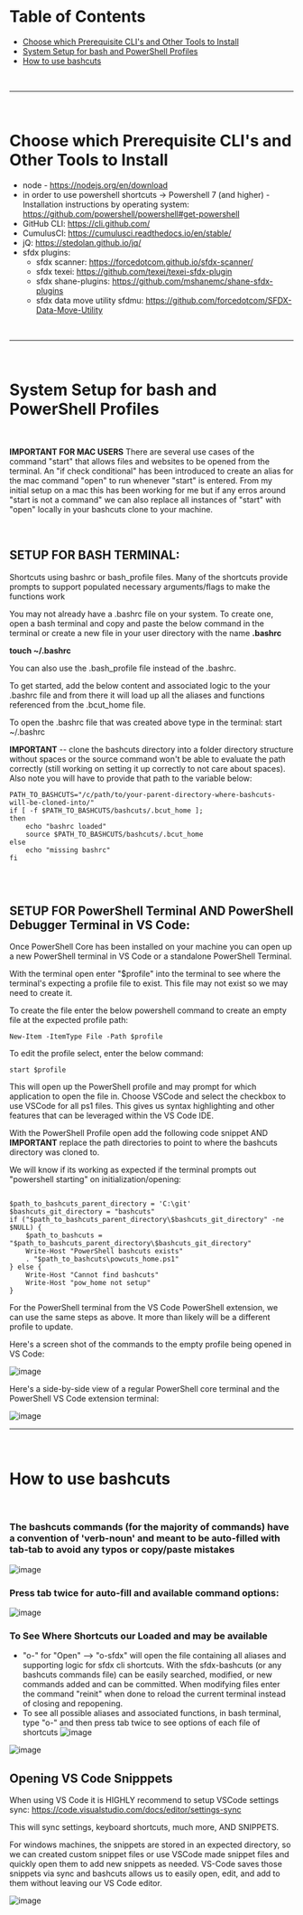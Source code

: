 # Table of Contents

* [Choose which Prerequisite CLI's and Other Tools to Install](#tools-used)
* [System Setup for bash and PowerShell Profiles](#system-setup)
* [How to use bashcuts](#how-to)

<br>

***

<br>

# <a name="tools-used"></a>Choose which Prerequisite CLI's and Other Tools to Install

- node - https://nodejs.org/en/download
- in order to use powershell shortcuts -> Powershell 7 (and higher) - Installation instructions by operating system: https://github.com/powershell/powershell#get-powershell
- GitHub CLI: https://cli.github.com/
- CumulusCI: https://cumulusci.readthedocs.io/en/stable/
- jQ: https://stedolan.github.io/jq/
- sfdx plugins:
  - sfdx scanner: https://forcedotcom.github.io/sfdx-scanner/
  - sfdx texei: https://github.com/texei/texei-sfdx-plugin
  - sfdx shane-plugins: https://github.com/mshanemc/shane-sfdx-plugins
  - sfdx data move utility sfdmu: https://github.com/forcedotcom/SFDX-Data-Move-Utility
 
<br>

***

<br>

# <a name="system-setup"></a> System Setup for bash and PowerShell Profiles

<br>

**IMPORTANT FOR MAC USERS** There are several use cases of the command "start" that allows files and websites to be opened from the terminal. An "if check conditional" has been introduced to create an alias for the mac command "open" to run whenever "start" is entered. From my initial setup on a mac this has been working for me but if any erros around "start is not a command" we can also replace all instances of "start" with "open" locally in your bashcuts clone to your machine.

<br>

## SETUP FOR BASH TERMINAL:

Shortcuts using bashrc or bash_profile files. Many of the shortcuts provide prompts to support populated necessary arguments/flags to make the functions work

You may not already have a .bashrc file on your system. To create one, open a bash terminal and copy and paste the below command in the terminal or create a new file in your user directory with the name **.bashrc**

**touch ~/.bashrc**

You can also use the .bash_profile file instead of the .bashrc.

To get started, add the below content and associated logic to the your .bashrc file and from there it will load up all the aliases and functions referenced from the .bcut_home file.

To open the .bashrc file that was created above type in the terminal: start ~/.bashrc

**IMPORTANT** -- clone the bashcuts directory into a folder directory structure without spaces or the source command won't be able to evaluate the path correctly (still working on setting it up correctly to not care about spaces). Also note you will have to provide that path to the variable below:

```
PATH_TO_BASHCUTS="/c/path/to/your-parent-directory-where-bashcuts-will-be-cloned-into/"  
if [ -f $PATH_TO_BASHCUTS/bashcuts/.bcut_home ]; 
then 
    echo "bashrc loaded"
    source $PATH_TO_BASHCUTS/bashcuts/.bcut_home
else
    echo "missing bashrc"
fi
	
```

<br>

## SETUP FOR PowerShell Terminal AND PowerShell Debugger Terminal in VS Code:

Once PowerShell Core has been installed on your machine you can open up a new PowerShell terminal in VS Code or a standalone PowerShell Terminal.

With the terminal open enter "$profile" into the terminal to see where the terminal's expecting a profile file to exist. This file may not exist so we may need to create it. 

To create the file enter the below powershell command to create an empty file at the expected profile path:

```
New-Item -ItemType File -Path $profile
```

To edit the profile select, enter the below command:

```
start $profile
```

This will open up the PowerShell profile and may prompt for which application to open the file in. Choose VSCode and select the checkbox to use VSCode for all ps1 files. This gives us syntax highlighting and other features that can be leveraged within the VS Code IDE.

With the PowerShell Profile open add the following code snippet AND **IMPORTANT** replace the path directories to point to where the bashcuts directory was cloned to.

We will know if its working as expected if the terminal prompts out "powershell starting" on initialization/opening:

```

$path_to_bashcuts_parent_directory = 'C:\git'
$bashcuts_git_directory = "bashcuts"
if ("$path_to_bashcuts_parent_directory\$bashcuts_git_directory" -ne $NULL) {
    $path_to_bashcuts = "$path_to_bashcuts_parent_directory\$bashcuts_git_directory"
    Write-Host "PowerShell bashcuts exists"
	. "$path_to_bashcuts\powcuts_home.ps1"
} else {
	Write-Host "Cannot find bashcuts"
    Write-Host "pow_home not setup"
}

```

For the PowerShell terminal from the VS Code PowerShell extension, we can use the same steps as above. It more than likely will be a different profile to update.

Here's a screen shot of the commands to the empty profile being opened in VS Code:

![image](https://github.com/jdschleicher/bashcuts/assets/3968818/c76f2eb0-6091-496a-bfe5-d1dafe557b27)

Here's a side-by-side view of a regular PowerShell core terminal and the PowerShell VS Code extension terminal:

![image](https://github.com/jdschleicher/bashcuts/assets/3968818/f52313f0-a877-4971-828a-954fead5c25d)

***

<br>

# <a name="how-to"></a>How to use bashcuts

<br>

### The bashcuts commands (for the majority of commands) have a convention of 'verb-noun' and meant to be auto-filled with tab-tab to avoid any typos or copy/paste mistakes
![image](https://github.com/jdschleicher/bashcuts/assets/3968818/6eeb578a-e6f1-4e3e-89f2-efd4e09872dc)


### Press tab twice for auto-fill and available command options:
![image](https://github.com/jdschleicher/bashcuts/assets/3968818/3e4b7f16-831e-4134-a5a5-3998f5e6032e)


### To See Where Shortcuts our Loaded and may be available
- "o-" for "Open" --> "o-sfdx" will open the file containing all aliases and supporting logic for sfdx cli shortcuts. With the sfdx-bashcuts (or any bashcuts commands file) can be easily searched, modified, or new commands added and can be committed. When modifying files enter the command "reinit" when done to reload the current terminal instead of closing and repopening.
- To see all possible aliases and associated functions, in bash terminal, type "o-" and then press tab twice to see options of each file of shortcuts
![image](https://github.com/jdschleicher/bashcuts/assets/3968818/cc4af98b-2e74-4d30-b64e-1637c7fd0823)

![image](https://github.com/jdschleicher/bashcuts/assets/3968818/87f2fefe-f81f-42a8-b6fc-100e2292703b)

## Opening VS Code Snipppets

When using VS Code it is HIGHLY recommend to setup VSCode settings sync: https://code.visualstudio.com/docs/editor/settings-sync

This will sync settings, keyboard shortcuts, much more, AND SNIPPETS. 

For windows machines, the snippets are stored in an expected directory, so we can created custom snippet files or use VSCode made snippet files and quickly open them to add new snippets as needed. VS-Code saves those snippets via sync and bashcuts allows us to easily open, edit, and add to them without leaving our VS Code editor.

![image](https://github.com/jdschleicher/bashcuts/assets/3968818/00f97b96-60a3-488a-9eca-71202fd922d2)


